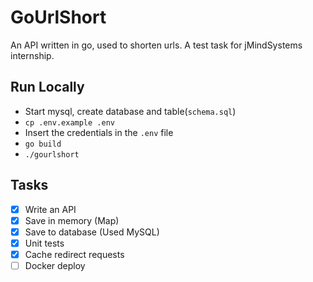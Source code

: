 # GoUrlShort

An API written in go, used to shorten urls. A test task for jMindSystems internship.

## Run Locally

- Start mysql, create database and table(`schema.sql`)
- `cp .env.example .env`
- Insert the credentials in the `.env` file
- `go build`
- `./gourlshort`

## Tasks

- [x] Write an API
- [x] Save in memory (Map)
- [x] Save to database (Used MySQL)
- [x] Unit tests
- [x] Cache redirect requests
- [ ] Docker deploy
